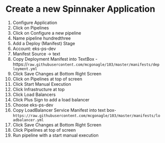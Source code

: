 # Create a new Spinnaker Application
 
1.	Configure Application
2.	Click on Pipelines
3.	Click on Configure a new pipeline
4.	Name pipeline hundredthree
5.	Add a Deploy (Manifest) Stage
6.	Account: eks-ps-dev
7.	Manifest Source → text
8.	Copy Deployment Manifest into TextBox - https://`raw.githubusercontent.com/mcgonagle/103/master/manifests/deployment.yml`
9.	Click Save Changes at Bottom Right Screen
10.	Click on Pipelines at top of screen
11.	Click Start Manual Execution
12.	Click Infrastructure at top 
13.	Click Load Balancers
14.	Click Plus Sign to add a load balancer
15.	Choose eks-ps-dev
16.	Copy LoadBalancer Service Manifest into text box- 
`https://raw.githubusercontent.com/mcgonagle/103/master/manifests/loadbalancer.yml`
17. Click Save Changes at Bottom Right Screen
18. Click Pipelines at top of screen
19. Run pipeline with a start manual execution